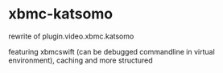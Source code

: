 xbmc-katsomo
============

rewrite of plugin.video.xbmc.katsomo

featuring xbmcswift (can be debugged commandline in virtual environment), caching and more structured
